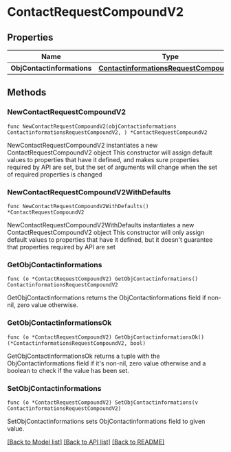 # ContactRequestCompoundV2

## Properties

Name | Type | Description | Notes
------------ | ------------- | ------------- | -------------
**ObjContactinformations** | [**ContactinformationsRequestCompoundV2**](ContactinformationsRequestCompoundV2.md) |  | 

## Methods

### NewContactRequestCompoundV2

`func NewContactRequestCompoundV2(objContactinformations ContactinformationsRequestCompoundV2, ) *ContactRequestCompoundV2`

NewContactRequestCompoundV2 instantiates a new ContactRequestCompoundV2 object
This constructor will assign default values to properties that have it defined,
and makes sure properties required by API are set, but the set of arguments
will change when the set of required properties is changed

### NewContactRequestCompoundV2WithDefaults

`func NewContactRequestCompoundV2WithDefaults() *ContactRequestCompoundV2`

NewContactRequestCompoundV2WithDefaults instantiates a new ContactRequestCompoundV2 object
This constructor will only assign default values to properties that have it defined,
but it doesn't guarantee that properties required by API are set

### GetObjContactinformations

`func (o *ContactRequestCompoundV2) GetObjContactinformations() ContactinformationsRequestCompoundV2`

GetObjContactinformations returns the ObjContactinformations field if non-nil, zero value otherwise.

### GetObjContactinformationsOk

`func (o *ContactRequestCompoundV2) GetObjContactinformationsOk() (*ContactinformationsRequestCompoundV2, bool)`

GetObjContactinformationsOk returns a tuple with the ObjContactinformations field if it's non-nil, zero value otherwise
and a boolean to check if the value has been set.

### SetObjContactinformations

`func (o *ContactRequestCompoundV2) SetObjContactinformations(v ContactinformationsRequestCompoundV2)`

SetObjContactinformations sets ObjContactinformations field to given value.



[[Back to Model list]](../README.md#documentation-for-models) [[Back to API list]](../README.md#documentation-for-api-endpoints) [[Back to README]](../README.md)


